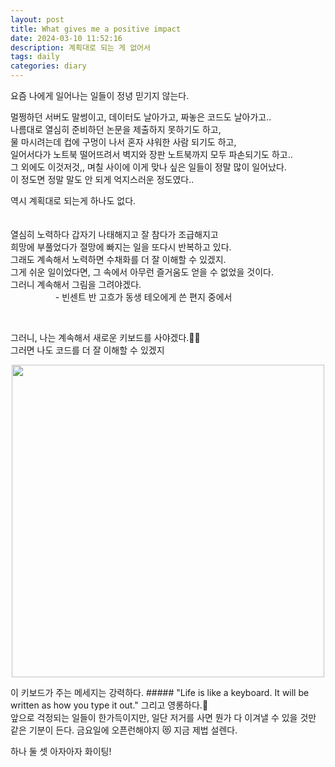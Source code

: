 ```yaml
---
layout: post
title: What gives me a positive impact
date: 2024-03-10 11:52:16
description: 계획대로 되는 게 없어서
tags: daily
categories: diary
---
```


요즘 나에게 일어나는 일들이 정녕 믿기지 않는다.  
 
멀쩡하던 서버도 말썽이고, 데이터도 날아가고, 짜놓은 코드도 날아가고..    
나름대로 열심히 준비하던 논문을 제출하지 못하기도 하고,  
물 마시려는데 컵에 구멍이 나서 혼자 샤워한 사람 되기도 하고,   
일어서다가 노트북 떨어뜨려서 벽지와 장판 노트북까지 모두 파손되기도 하고..  
그 외에도 이것저것,, 며칠 사이에 이게 맞나 싶은 일들이 정말 많이 일어났다.  
이 정도면 정말 말도 안 되게 억지스러운 정도였다..   

역시 계획대로 되는게 하나도 없다.  
<br />  
열심히 노력하다 갑자기 나태해지고 잘 참다가 조급해지고   
희망에 부풀었다가 절망에 빠지는 일을 또다시 반복하고 있다.  
그래도 계속해서 노력하면 수채화를 더 잘 이해할 수 있겠지.   
그게 쉬운 일이었다면, 그 속에서 아무런 즐거움도 얻을 수 없었을 것이다.  
그러니 계속해서 그림을 그려야겠다.  
 &emsp; &emsp; &emsp; &emsp; - 빈센트 반 고흐가 동생 테오에게 쓴 편지 중에서 

<br />  

그러니, 나는 계속해서 새로운 키보드를 사야겠다.👩‍💻  
그러면 나도 코드를 더 잘 이해할 수 있겠지   
<p align="center">
 <img src = "../../../assets/img/IMG_7992.JPG" height="500x" width="500px">
</p>
이 키보드가 주는 메세지는 강력하다.  
##### "Life is like a keyboard. It will be written as how you type it out."  
그리고 영롱하다.🥺   
<br /> 
앞으로 걱정되는 일들이 한가득이지만, 일단 저거를 사면 뭔가 다 이겨낼 수 있을 것만 같은 기분이 든다.  
금요일에 오픈런해야지 😻 지금 제법 설렌다.  

하나 둘 셋 아자아자 화이팅!
